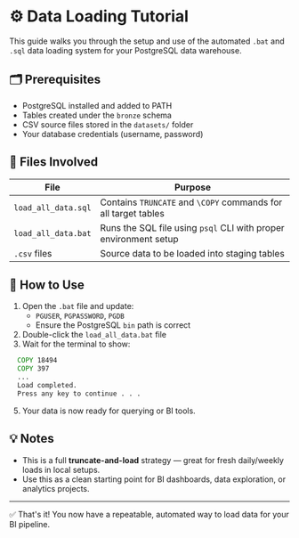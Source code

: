 # ⚙️ Data Loading Tutorial

This guide walks you through the setup and use of the automated `.bat` and `.sql` data loading system for your PostgreSQL data warehouse.

## 🗂 Prerequisites

- PostgreSQL installed and added to PATH
- Tables created under the `bronze` schema
- CSV source files stored in the `datasets/` folder
- Your database credentials (username, password)

## 📝 Files Involved

| File | Purpose |
|------|---------|
| `load_all_data.sql` | Contains `TRUNCATE` and `\COPY` commands for all target tables |
| `load_all_data.bat` | Runs the SQL file using `psql` CLI with proper environment setup |
| `.csv` files | Source data to be loaded into staging tables |

## 🚀 How to Use

1. Open the `.bat` file and update:
   - `PGUSER`, `PGPASSWORD`, `PGDB`
   - Ensure the PostgreSQL `bin` path is correct
2. Double-click the `load_all_data.bat` file
3. Wait for the terminal to show:
```bat
  COPY 18494
  COPY 397
  ...
  Load completed.
  Press any key to continue . . .
```
5. Your data is now ready for querying or BI tools.

## 💡 Notes

- This is a full **truncate-and-load** strategy — great for fresh daily/weekly loads in local setups.
- Use this as a clean starting point for BI dashboards, data exploration, or analytics projects.

---

✅ That's it! You now have a repeatable, automated way to load data for your BI pipeline.

